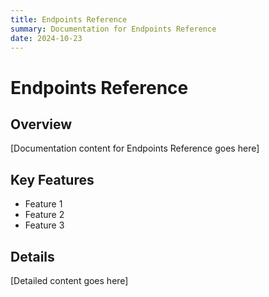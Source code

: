 ```yaml
---
title: Endpoints Reference
summary: Documentation for Endpoints Reference
date: 2024-10-23
---
```


# Endpoints Reference

## Overview

[Documentation content for Endpoints Reference goes here]

## Key Features

- Feature 1
- Feature 2
- Feature 3

## Details

[Detailed content goes here]
